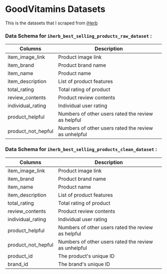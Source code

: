 # GoodVitamins Datasets

This is the datasets that I scraped from [iHerb](https://ca.iherb.com/c/Vitamins?sr=2&noi=48&p=1)


### Data Schema for `iherb_best_selling_products_raw_dataset` :

|    Columns        |  Description                                        |
|-------------------|-----------------------------------------------------|
|item_image_link    | Product image link                                  |   
|item_brand         | Product brand name                                  |   
|item_name          | Product name                                        |
|item_description   | List of product features                            |
|total_rating       | Total rating of product                             |
|review_contents    | Product review contents                             |
|individual_rating  | Individual user rating                              |
|product_helpful    | Numbers of other users rated the review as helpful  |
|product_not_hepful | Numbers of other users rated the review as unhelpful|

### Data Schema for `iherb_best_selling_products_clean_dataset` :

|    Columns        |  Description                                        |
|-------------------|-----------------------------------------------------|
|item_image_link    | Product image link                                  |   
|item_brand         | Product brand name                                  |   
|item_name          | Product name                                        |
|item_description   | List of product features                            |
|total_rating       | Total rating of product                             |
|review_contents    | Product review contents                             |
|individual_rating  | Individual user rating                              |
|product_helpful    | Numbers of other users rated the review as helpful  |
|product_not_hepful | Numbers of other users rated the review as unhelpful|
|product_id         | The product's unique ID                             |
|brand_id           | The brand's unique ID                               |

